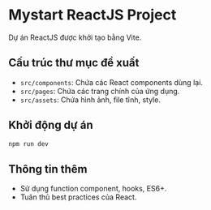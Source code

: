 
# Mystart ReactJS Project

Dự án ReactJS được khởi tạo bằng Vite.

## Cấu trúc thư mục đề xuất
- `src/components`: Chứa các React components dùng lại.
- `src/pages`: Chứa các trang chính của ứng dụng.
- `src/assets`: Chứa hình ảnh, file tĩnh, style.

## Khởi động dự án
```bash
npm run dev
```

## Thông tin thêm
- Sử dụng function component, hooks, ES6+.
- Tuân thủ best practices của React.
